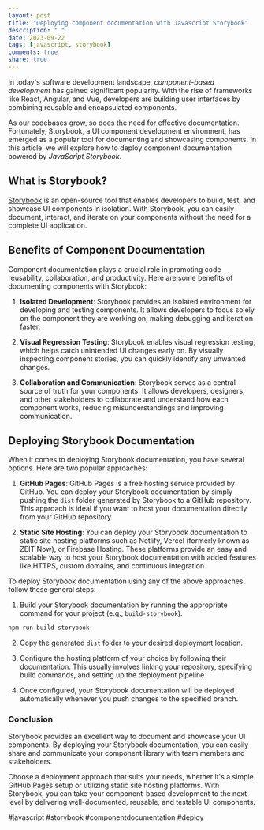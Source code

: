 ```yaml
---
layout: post
title: "Deploying component documentation with Javascript Storybook"
description: " "
date: 2023-09-22
tags: [javascript, storybook]
comments: true
share: true
---
```


In today's software development landscape, *component-based development* has gained significant popularity. With the rise of frameworks like React, Angular, and Vue, developers are building user interfaces by combining reusable and encapsulated components.

As our codebases grow, so does the need for effective documentation. Fortunately, Storybook, a UI component development environment, has emerged as a popular tool for documenting and showcasing components. In this article, we will explore how to deploy component documentation powered by *JavaScript Storybook*.

## What is Storybook?

[Storybook](https://storybook.js.org/) is an open-source tool that enables developers to build, test, and showcase UI components in isolation. With Storybook, you can easily document, interact, and iterate on your components without the need for a complete UI application.

## Benefits of Component Documentation

Component documentation plays a crucial role in promoting code reusability, collaboration, and productivity. Here are some benefits of documenting components with Storybook:

1. **Isolated Development**: Storybook provides an isolated environment for developing and testing components. It allows developers to focus solely on the component they are working on, making debugging and iteration faster.

2. **Visual Regression Testing**: Storybook enables visual regression testing, which helps catch unintended UI changes early on. By visually inspecting component stories, you can quickly identify any unwanted changes.

3. **Collaboration and Communication**: Storybook serves as a central source of truth for your components. It allows developers, designers, and other stakeholders to collaborate and understand how each component works, reducing misunderstandings and improving communication.

## Deploying Storybook Documentation

When it comes to deploying Storybook documentation, you have several options. Here are two popular approaches:

1. **GitHub Pages**: GitHub Pages is a free hosting service provided by GitHub. You can deploy your Storybook documentation by simply pushing the `dist` folder generated by Storybook to a GitHub repository. This approach is ideal if you want to host your documentation directly from your GitHub repository.

2. **Static Site Hosting**: You can deploy your Storybook documentation to static site hosting platforms such as Netlify, Vercel (formerly known as ZEIT Now), or Firebase Hosting. These platforms provide an easy and scalable way to host your Storybook documentation with added features like HTTPS, custom domains, and continuous integration.

To deploy Storybook documentation using any of the above approaches, follow these general steps:

1. Build your Storybook documentation by running the appropriate command for your project (e.g., `build-storybook`).
```javascript
npm run build-storybook
```

2. Copy the generated `dist` folder to your desired deployment location.

3. Configure the hosting platform of your choice by following their documentation. This usually involves linking your repository, specifying build commands, and setting up the deployment pipeline.

4. Once configured, your Storybook documentation will be deployed automatically whenever you push changes to the specified branch.

### Conclusion

Storybook provides an excellent way to document and showcase your UI components. By deploying your Storybook documentation, you can easily share and communicate your component library with team members and stakeholders.

Choose a deployment approach that suits your needs, whether it's a simple GitHub Pages setup or utilizing static site hosting platforms. With Storybook, you can take your component-based development to the next level by delivering well-documented, reusable, and testable UI components.

#javascript #storybook #componentdocumentation #deploy